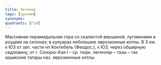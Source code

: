 ```yaml
---
title: Легенер
tags: [ороним]
synonyms:
quadrants: [Г14]
---
```


Массивная пирамидальная гора со скалистой вершиной, луговинами и рощами на
склонах; в кулуарах небольшие эврозионные котлы. В 3 км. к ЮЗ от зап. части нп
Коктебель (Феодос.), к ЮЗ, через обширную седловину, от г. Сююрю-Кая I – ср.
тюрк. легенлер – тазы – так крымские татары наз. эврозионные котлы.
